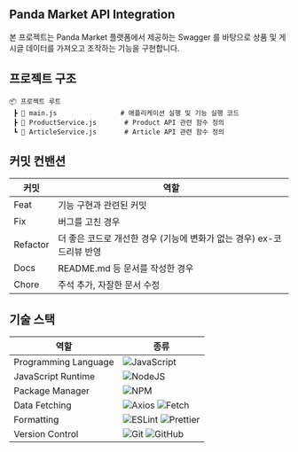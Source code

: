 ## Panda Market API Integration

본 프로젝트는 Panda Market 플랫폼에서 제공하는 Swagger 를 바탕으로 상품 및 게시글 데이터를 가져오고 조작하는 기능을 구현합니다.

## 프로젝트 구조

```
📦 프로젝트 루트
 ┣ 📜 main.js                # 애플리케이션 실행 및 기능 실행 코드
 ┣ 📜 ProductService.js       # Product API 관련 함수 정의
 ┗ 📜 ArticleService.js       # Article API 관련 함수 정의
```

## 커밋 컨밴션

| 커밋     | 역할                                                                  |
| -------- | --------------------------------------------------------------------- |
| Feat     | 기능 구현과 관련된 커밋                                               |
| Fix      | 버그를 고친 경우                                                      |
| Refactor | 더 좋은 코드로 개선한 경우 (기능에 변화가 없는 경우) ex-코드리뷰 반영 |
| Docs     | README.md 등 문서를 작성한 경우                                       |
| Chore    | 주석 추가, 자잘한 문서 수정                                           |

## 기술 스택

| 역할                 | 종류                                                                                                                                                                                                              |
| -------------------- | ----------------------------------------------------------------------------------------------------------------------------------------------------------------------------------------------------------------- |
| Programming Language | ![JavaScript](https://img.shields.io/badge/javascript-%23323330.svg?style=for-the-badge&logo=javascript&logoColor=%23F7DF1E)                                                                                      |
| JavaScript Runtime   | ![NodeJS](https://img.shields.io/badge/node.js-6DA55F?style=for-the-badge&logo=node.js&logoColor=white)                                                                                                           |
| Package Manager      | ![NPM](https://img.shields.io/badge/NPM-%23CB3837.svg?style=for-the-badge&logo=npm&logoColor=white)                                                                                                               |
| Data Fetching        | ![Axios](https://img.shields.io/badge/Axios-5A29E4?style=for-the-badge&logo=Axios&logoColor=white) ![Fetch](https://img.shields.io/badge/Fetch-239120?style=for-the-badge&logoColor=white)                        |
| Formatting           | ![ESLint](https://img.shields.io/badge/ESLint-4B3263?style=for-the-badge&logo=eslint&logoColor=white) ![Prettier](https://img.shields.io/badge/Prettier-F7B93E?style=for-the-badge&logo=prettier&logoColor=white) |
| Version Control      | ![Git](https://img.shields.io/badge/git-%23F05033.svg?style=for-the-badge&logo=git&logoColor=white) ![GitHub](https://img.shields.io/badge/github-%23121011.svg?style=for-the-badge&logo=github&logoColor=white)  |
